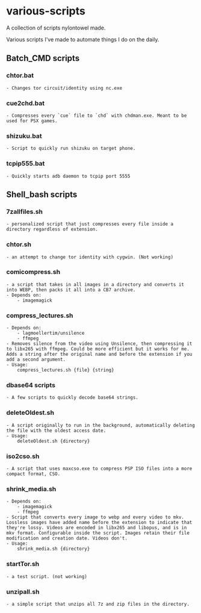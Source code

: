 # various-scripts
A collection of scripts nylontowel made.

Various scripts I've made to automate things I do on the daily.

## Batch_CMD scripts
### chtor.bat
	- Changes tor circuit/identity using nc.exe
	
### cue2chd.bat
	- Compresses every `cue` file to `chd` with chdman.exe. Meant to be used for PSX games.
	
### shizuku.bat
	- Script to quickly run shizuku on target phone.
	
### tcpip555.bat
	- Quickly starts adb daemon to tcpip port 5555

## Shell_bash scripts
### 7zallfiles.sh
	- personalized script that just compresses every file inside a directory regardless of extension.

### chtor.sh
	- an attempt to change tor identity with cygwin. (Not working)

### comicompress.sh
	- a script that takes in all images in a directory and converts it into WEBP, then packs it all into a CB7 archive.
	- Depends on:
		- imagemagick

### compress_lectures.sh
	- Depends on:
		- lagmoellertim/unsilence
		- ffmpeg
	- Removes silence from the video using Unsilence, then compressing it to libx265 with ffmpeg. Could be more efficient but it works for me. Adds a string after the original name and before the extension if you add a second argument.
	- Usage:
		compress_lectures.sh {file} {string}
### dbase64 scripts
	- A few scripts to quickly decode base64 strings.
### deleteOldest.sh
	- A script originally to run in the background, automatically deleting the file with the oldest access date.
	- Usage:
		deleteOldest.sh {directory}
### iso2cso.sh
	- A script that uses maxcso.exe to compress PSP ISO files into a more compact format, CSO.
### shrink_media.sh
	- Depends on:
		- imagemagick
		- ffmpeg
	- Script that converts every image to webp and every video to mkv. Lossless images have added name before the extension to indicate that they're lossy. Videos are encoded in libx265 and libopus, and is in mkv format. Configurable inside the script. Images retain their file modification and creation date. Videos don't.
	- Usage:
		shrink_media.sh {directory}
### startTor.sh
	- a test script. (not working)
### unzipall.sh
	- a simple script that unzips all 7z and zip files in the directory.
